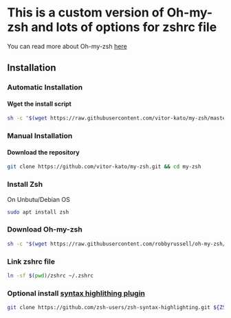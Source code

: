 # This is a custom version of Oh-my-zsh and lots of options for zshrc file

You can read more about Oh-my-zsh [here]( https://github.com/robbyrussell/oh-my-zsh )

## Installation

### Automatic Installation

#### Wget the install script

```sh
sh -c "$(wget https://raw.githubusercontent.com/vitor-kato/my-zsh/master/script.sh -O -)"
```

### Manual Installation

#### Download the repository

```sh
git clone https://github.com/vitor-kato/my-zsh.git && cd my-zsh
```

### Install Zsh

 On Unbutu/Debian OS

```sh
sudo apt install zsh
```

### Download Oh-my-zsh

```sh
sh -c "$(wget https://raw.githubusercontent.com/robbyrussell/oh-my-zsh/master/tools/install.sh -O -)"
```
### Link zshrc file

```sh
ln -sf $(pwd)/zshrc ~/.zshrc
```

### Optional install [syntax highlithing plugin]( https://github.com/zsh-users/zsh-syntax-highlighting/blob/master/INSTALL.md )

```sh
git clone https://github.com/zsh-users/zsh-syntax-highlighting.git ${ZSH_CUSTOM:-~/.oh-my-zsh/custom}/plugins/zsh-syntax-highlighting
```

